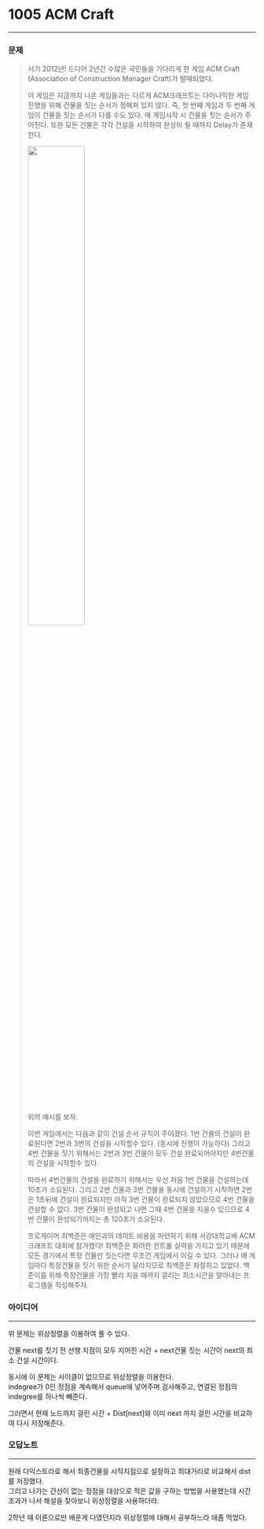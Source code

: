 # 1005 ACM Craft
------------
### 문제

>서기 2012년! 드디어 2년간 수많은 국민들을 기다리게 한 게임 ACM Craft (Association of Construction Manager Craft)가 발매되었다.
>
>이 게임은 지금까지 나온 게임들과는 다르게 ACM크래프트는 다이나믹한 게임 진행을 위해 건물을 짓는 순서가 정해져 있지 않다. 즉, 첫 번째 게임과 두 번째 게임이 건물을 짓는 순서가 다를 수도 있다. 매 게임시작 시 건물을 짓는 순서가 주어진다. 또한 모든 건물은 각각 건설을 시작하여 완성이 될 때까지 Delay가 존재한다.
>
> <img width="50%" src="https://www.acmicpc.net/upload/201003/star.JPG"> 
>
>위의 예시를 보자.
>
>이번 게임에서는 다음과 같이 건설 순서 규칙이 주어졌다. 1번 건물의 건설이 완료된다면 2번과 3번의 건설을 시작할수 있다. (동시에 진행이 가능하다) 그리고 4번 건물을 짓기 위해서는 2번과 3번 건물이 모두 건설 완료되어야지만 4번건물의 건설을 시작할수 있다.
>
>따라서 4번건물의 건설을 완료하기 위해서는 우선 처음 1번 건물을 건설하는데 10초가 소요된다. 그리고 2번 건물과 3번 건물을 동시에 건설하기 시작하면 2번은 1초뒤에 건설이 완료되지만 아직 3번 건물이 완료되지 않았으므로 4번 건물을 건설할 수 없다. 3번 건물이 완성되고 나면 그때 4번 건물을 지을수 있으므로 4번 건물이 완성되기까지는 총 120초가 소요된다.
>
>프로게이머 최백준은 애인과의 데이트 비용을 마련하기 위해 서강대학교배 ACM크래프트 대회에 참가했다! 최백준은 화려한 컨트롤 실력을 가지고 있기 때문에 모든 경기에서 특정 건물만 짓는다면 무조건 게임에서 이길 수 있다. 그러나 매 게임마다 특정건물을 짓기 위한 순서가 달라지므로 최백준은 좌절하고 있었다. 백준이를 위해 특정건물을 가장 빨리 지을 때까지 걸리는 최소시간을 알아내는 프로그램을 작성해주자.

### 아이디어
----------
위 문제는 위상정렬을 이용하여 풀 수 있다.

건물 next를 짓기 전 선행 지점이 모두 지어진 시간 + next건물 짓는 시간이 next의 최소 건설 시간이다.

동시에 이 문제는 사이클이 없으므로 위상정렬을 이용한다.  
indegree가 0인 정점을 계속해서 queue에 넣어주며 검사해주고, 연결된 정점의 indegree를 하나씩 빼준다.  

그러면서 현재 노드까지 걸린 시간 + Dist[next]와 이미 next 까지 걸린 시간을 비교하여 다시 저장해준다.

### 오답노트
----------
원래 다익스트라로 해서 최종건물을 시작지점으로 설정하고 최대거리로 비교해서 dist를 저장했다.  
그리고 나가는 간선이 없는 정점을 대상으로 적은 값을 구하는 방법을 사용했는데 시간초과가 나서 해설을 찾아보니 위상정렬을 사용하더라.  

2학년 때 이론으로만 배운게 다였던지라 위상정렬에 대해서 공부하느라 애좀 먹었다.